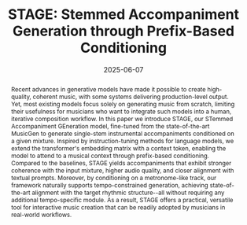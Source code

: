 ---
# Documentation: https://wowchemy.com/docs/managing-content/

title: "STAGE: Stemmed Accompaniment Generation through Prefix-Based Conditioning"
subtitle: ''
summary: ''
authors:
- strano
- Chiara Ballanti
- crisostomi
- mancusi
- cosmo
- rodola


# Author notes (optional)
author_notes:
  - 'Equal contribution'
  - 'Equal contribution'

tags: []
categories: []
date: '2025-06-07'
lastmod: 2025-02-27T:26:44
featured: false
draft: false
publication_short: "ISMIR 2025"

image:
  caption: ''
  focal_point: 'Center'
  preview_only: false

projects: []
publishDate: '2025-27-02T:26:44'
publication_types:
- '1'
abstract: "Recent advances in generative models have made it possible to create high-quality, coherent music, with some systems delivering production-level output. Yet, most existing models focus solely on generating music from scratch, limiting their usefulness for musicians who want to integrate such models into a human, iterative composition workflow. In this paper we introduce STAGE, our STemmed Accompaniment GEneration model, fine-tuned from the state-of-the-art MusicGen to generate single-stem instrumental accompaniments conditioned on a given mixture. Inspired by instruction-tuning methods for language models, we extend the transformer's embedding matrix with a context token, enabling the model to attend to a musical context through prefix-based conditioning. Compared to the baselines, STAGE yields accompaniments that exhibit stronger coherence with the input mixture, higher audio quality, and closer alignment with textual prompts. Moreover, by conditioning on a metronome-like track, our framework naturally supports tempo-constrained generation, achieving state-of-the-art alignment with the target rhythmic structure--all without requiring any additional tempo-specific module. As a result, STAGE offers a practical, versatile tool for interactive music creation that can be readily adopted by musicians in real-world workflows."

links:
- name: arXiv
  url : https://arxiv.org/abs/2504.05690
- icon: github
  icon_pack: fab
  name: 'GitHub'
  url: https://github.com/giorgioskij/stage

publication: '*International Society for Music Information Retrieval Conference*'
---